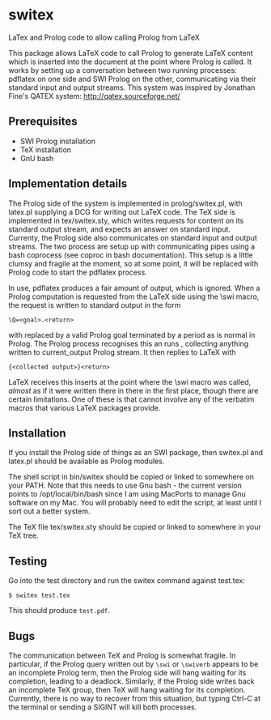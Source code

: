 switex
======

LaTex and Prolog code to allow calling Prolog from LaTeX

This package allows LaTeX code to call Prolog to generate LaTeX content
which is inserted into the document at the point where Prolog is called.
It works by setting up a conversation between two running processes: pdflatex
on one side and SWI Prolog on the other, communicating via their standard
input and output streams. This system was inspired by Jonathan Fine's
QATEX system:
	http://qatex.sourceforge.net/


## Prerequisites

- SWI Prolog installation
- TeX installation
- GnU bash


## Implementation details

The Prolog side of the system is implemented in prolog/switex.pl, with
latex.pl supplying a DCG for writing out LaTeX code. The TeX side is
implemented in tex/switex.sty, which writes requests for content on its
standard output stream, and expects an answer on standard input.
Currenty, the Prolog side also communicates on standard input and output
streams. The two process are setup up with communicating pipes using
a bash coprocess (see coproc in bash documentation). This setup is a little
clumsy and fragile at the moment, so at some point, it will be replaced
with Prolog code to start the pdflatex process.

In use, pdflatex produces a fair amount of output, which is ignored. When
a Prolog computation is requested from the LaTeX side using the \swi macro,
the request is written to standard output in the form

	\Q=<goal>.<return>

with <goal> replaced by a valid Prolog goal terminated by a period as is
normal in Prolog. The Prolog process recognises this an runs <goal>,
collecting anything written to current\_output Prolog stream. It then
replies to LaTeX with

	{<collected output>}<return>

LaTeX receives this inserts <collected output> at the point where
the \swi macro was called, _almost_ as if it were written there in there
in the first place, though there are certain limitations. One of these
is that <collected output> cannot involve any of the verbatim macros
that various LaTeX packages provide.

## Installation

If you install the Prolog side of things as an SWI package, then switex.pl
and latex.pl should be available as Prolog modules. 

The shell script in bin/switex should be copied or linked to somewhere on your PATH.
Note that this needs to use Gnu bash - the current version points to /opt/local/bin/bash
since I am using MacPorts to manage Gnu software on my Mac. You will probably need to
edit the script, at least until I sort out a better system.

The TeX file tex/switex.sty should be copied or linked to somewhere in your TeX tree.

## Testing

Go into the test directory and run the switex command against test.tex:

	$ switex test.tex

This should produce ``test.pdf``.

## Bugs

The communication between TeX and Prolog is somewhat fragile. In particular,
if the Prolog query written out by ``\swi`` or ``\swiverb`` appears to
be an incomplete Prolog term, then the Prolog side will hang waiting for its
completion, leading to a deadlock. Similarly, if the Prolog side writes back 
an incomplete TeX group, then TeX will hang waiting for its completion.
Currently, there is no way to recover from this situation, but typing Ctrl-C
at the terminal or sending a SIGINT will kill both processes.

